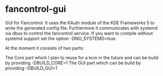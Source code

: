 # fancontrol-gui
GUI for Fancontrol. 
It uses the KAuth module of the KDE Frameworks 5 to write the generated config file. 
Furthermore it communicates with systemd via dbus to control the fancontrol service. 
If you want to compile without systemd support set the option -DNO_SYSTEMD=true.


At the moment it consists of two parts:

The Core part which I plan to reuse for a kcm in the future and can be build by providing -DBUILD_CORE=1
The GUI part which can be build by providing -DBUILD_GUI=1
